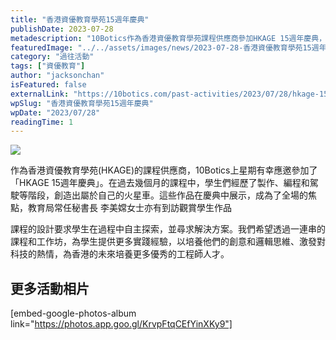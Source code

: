 ```yaml
---
title: "香港資優教育學苑15週年慶典"
publishDate: 2023-07-28
metadescription: "10Botics作為香港資優教育學苑課程供應商參加HKAGE 15週年慶典，展示學生製作的火星車作品，培養學生創意邏輯思維和科技熱情，為香港培養優秀工程師人才。"
featuredImage: "../../assets/images/news/2023-07-28-香港資優教育學苑15週年慶典/image1.jpg"
category: "過往活動"
tags: ["資優教育"]
author: "jacksonchan"
isFeatured: false
externalLink: "https://10botics.com/past-activities/2023/07/28/hkage-15th-anniversary/"
wpSlug: "香港資優教育學苑15週年慶典"
wpDate: "2023/07/28"
readingTime: 1
---
```


![](https://staging.10botics.com/wp-content/uploads/2023/08/364117147_703058138505162_5723984231227396097_n-1024x768.jpg)

作為香港資優教育學苑(HKAGE)的課程供應商，10Botics上星期有幸應邀參加了「HKAGE 15週年慶典」。在過去幾個月的課程中，學生們經歷了製作、編程和駕駛等階段，創造出屬於自己的火星車。這些作品在慶典中展示，成為了全場的焦點，教育局常任秘書長 李美嫦女士亦有到訪觀賞學生作品

課程的設計要求學生在過程中自主探索，並尋求解決方案。我們希望透過一連串的課程和工作坊，為學生提供更多實踐經驗，以培養他們的創意和邏輯思維、激發對科技的熱情，為香港的未來培養更多優秀的工程師人才。

## 更多活動相片

[embed-google-photos-album link="https://photos.app.goo.gl/KrvpFtqCEfYinXKy9"]